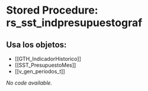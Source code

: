 # Stored Procedure: rs_sst_indpresupuestograf

## Usa los objetos:
- [[GTH_IndicadorHistorico]]
- [[SST_PresupuestoMes]]
- [[v_gen_periodos_t]]

*No code available.*
